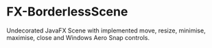 # FX-BorderlessScene
Undecorated JavaFX Scene with implemented move, resize, minimise, maximise, close and Windows Aero Snap controls.
